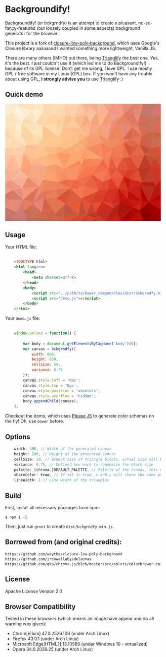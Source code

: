 # Backgroundify!

Backgroundify! (or bckgrndfy) is an attempt to create a pleasant, no-so-fancy-featured (but loosely coupled in some aspects) background generator for the browser.

This project is a fork of [closure-low-poly-background](https://github.com/waythe/closure-low-poly-background), which uses Google's Closure library aaaaaand I wanted something more lightweight, Vanilla JS.

There are many others (IMHO) out there, being [Trianglify](http://qrohlf.com/trianglify/) the best one. Yes, it's the best. I just couldn't use it (which led me to do Backgroundify!) because of its GPL license. Don't get me wrong, I love GPL. I use mostly GPL / free software in my Linux (GPL) box. If you won't have any trouble about using GPL, **I strongly advise you** to use [Trianglify](http://qrohlf.com/trianglify/) :)

## Quick demo

![image](https://github.com/vltr/bckgrndfy/raw/master/example.png)

## Usage

Your HTML file:

```html

    <!DOCTYPE html>
    <html lang=en>
        <head>
            <meta charset=utf-8>
        </head>
        <body>
            <script src="../path/to/bower_componentes/dist/bckgrndfy.min.js"></script>
            <script src="demo.js"></script>
        </body>
    </html>

```

Your `demo.js` file:

```js

    window.onload = function() {

        var body = document.getElementsByTagName('body')[0];
        var canvas = bckgrndfy({
            width: 800,
            height: 600,
            cellSize: 55,
            variance: 0.75
        });
        canvas.style.left = '0px';
        canvas.style.top = '0px';
        canvas.style.position = 'absolute';
        canvas.style.overflow = 'hidden';
        body.appendChild(canvas);
    };

```

Checkout the demo, which uses [Please JS](http://www.checkman.io/please/) to generate color schemas on the fly! Oh, use `bower` before.

## Options

```js
    width: 400, // Width of the generated canvas
    height: 200, // Height of the generated canvas
    cellSize: 30, // Expect size of triangle blocks, actual size will be randomized by variance parameter
    variance: 0.75, // Defined how much to randomize the block size
    palette: [chroma.]DEFAULT_PALETTE, // Palette of the canvas, this directly influence the generated result, by default we use ColorBrewer for chroma.js
    shareColor: true, // If set to true, x and y will share the same palette. Recommend to keep it 'true', using different palette sometime will make the graph too messy.
    lineWidth: 1 // Line width of the triangles
```

## Build

First, install all necessary packages from npm:

```
$ npm i -l
```

Then, just run `grunt` to create `dist/bckgrndfy.min.js`.

## Borrowed from (and original credits):
    https://github.com/waythe/closure-low-poly-background
	https://github.com/ironwallaby/delaunay
	https://github.com/gka/chroma.js/blob/master/src/colors/colorbrewer.coffee

## License
Apache License Version 2.0

## Browser Compatibility

Tested in these browsers (which means an image have appear and no JS warning was given):

- Chrom[e|ium] 47.0.2526.106 (under Arch Linux)
- Firefox 43.0.1 (under Arch Linux)
- Microsoft Edge[HTML?] 13.10586 (under Windows 10 - virtualized)
- Opera 34.0.2036.25 (under Arch Linux)
